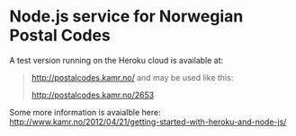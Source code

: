 # Node.js service for Norwegian Postal Codes

A test version running on the Heroku cloud is available at:

> http://postalcodes.kamr.no/ and may be used like this:
>  
> http://postalcodes.kamr.no/2653


Some more information is avaialble here:
http://www.kamr.no/2012/04/21/getting-started-with-heroku-and-node-js/
